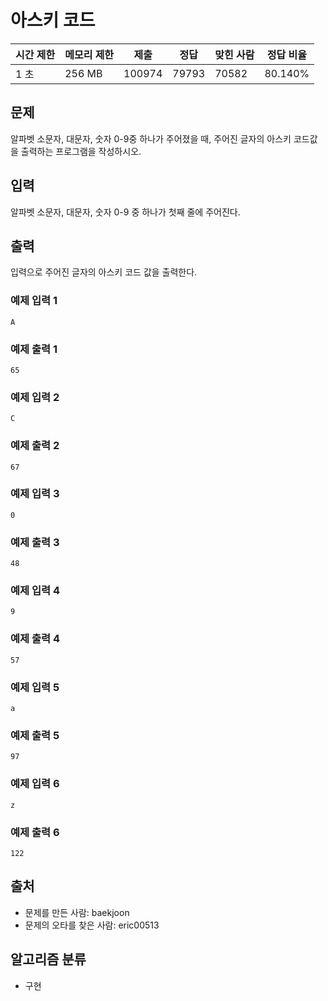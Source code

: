 # 아스키 코드

|시간 제한|	메모리 제한|	제출|	정답|	맞힌 사람|	정답 비율|
|---|---|---|---|---|---|
|1 초|	256 MB|	100974|	79793|	70582|	80.140%|

## 문제

알파벳 소문자, 대문자, 숫자 0-9중 하나가 주어졌을 때, 주어진 글자의 아스키 코드값을 출력하는 프로그램을 작성하시오.

## 입력

알파벳 소문자, 대문자, 숫자 0-9 중 하나가 첫째 줄에 주어진다.

## 출력

입력으로 주어진 글자의 아스키 코드 값을 출력한다.

### 예제 입력 1

```
A
```

### 예제 출력 1

```
65
```

### 예제 입력 2

```
C
```

### 예제 출력 2

```
67
```

### 예제 입력 3

```
0
```

### 예제 출력 3

```
48
```

### 예제 입력 4

```
9
```

### 예제 출력 4

```
57
```

### 예제 입력 5

```
a
```

### 예제 출력 5

```
97
```

### 예제 입력 6

```
z
```

### 예제 출력 6

```
122
```

## 출처
- 문제를 만든 사람: baekjoon
- 문제의 오타를 찾은 사람: eric00513

## 알고리즘 분류
- 구현